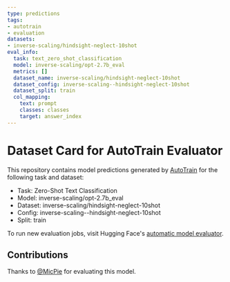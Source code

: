 ```yaml
---
type: predictions
tags:
- autotrain
- evaluation
datasets:
- inverse-scaling/hindsight-neglect-10shot
eval_info:
  task: text_zero_shot_classification
  model: inverse-scaling/opt-2.7b_eval
  metrics: []
  dataset_name: inverse-scaling/hindsight-neglect-10shot
  dataset_config: inverse-scaling--hindsight-neglect-10shot
  dataset_split: train
  col_mapping:
    text: prompt
    classes: classes
    target: answer_index
---
```

# Dataset Card for AutoTrain Evaluator

This repository contains model predictions generated by [AutoTrain](https://huggingface.co/autotrain) for the following task and dataset:

* Task: Zero-Shot Text Classification
* Model: inverse-scaling/opt-2.7b_eval
* Dataset: inverse-scaling/hindsight-neglect-10shot
* Config: inverse-scaling--hindsight-neglect-10shot
* Split: train

To run new evaluation jobs, visit Hugging Face's [automatic model evaluator](https://huggingface.co/spaces/autoevaluate/model-evaluator).

## Contributions

Thanks to [@MicPie](https://huggingface.co/MicPie) for evaluating this model.